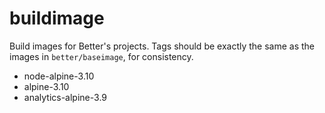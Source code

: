 # buildimage
Build images for Better's projects. Tags should be exactly the same as the
images in `better/baseimage`, for consistency.

- node-alpine-3.10
- alpine-3.10
- analytics-alpine-3.9
